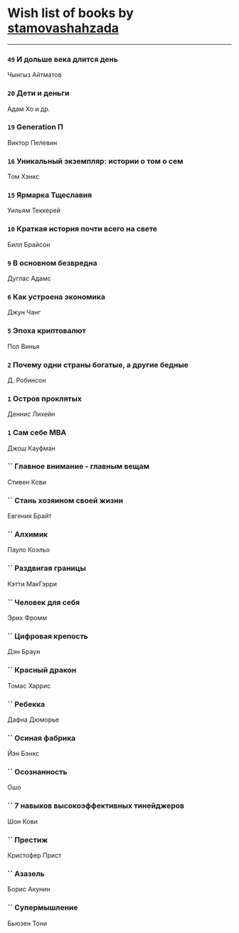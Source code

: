# Wish list of books by [stamovashahzada](http://vk.com/id310646815)
---

### `49` И дольше века длится день
Чынгыз Айтматов

### `20` Дети и деньги
Адам Хо и др.

### `19` Generation П
Виктор Пелевин

### `16` Уникальный экземпляр: истории о том о сем
Том Хэнкс

### `15` Ярмарка Тщеславия
Уильям Теккерей

### `10` Краткая история почти всего на свете
Билл Брайсон

### `9` В основном безвредна
Дуглас Адамс

### `6` Как устроена экономика
Джун Чанг

### `5` Эпоха криптовалют
Пол Винья

### `2` Почему одни страны богатые, а другие бедные
Д. Робинсон

### `1` Остров проклятых
Деннис Лихейн

### `1` Сам себе MBA
Джош Кауфман

### `` Главное внимание - главным вещам
Стивен Кови

### `` Стань хозяином своей жизни
Евгения Брайт

### `` Алхимик
Пауло Коэльо

### `` Раздвигая границы
Кэтти МакГэрри

### `` Человек для себя
Эрих Фромм

### `` Цифровая крепость
Дэн Браун

### `` Красный дракон
Томас Харрис

### `` Ребекка
Дафна Дюморье

### `` Осиная фабрика
Йэн Бэнкс

### `` Осознанность
Ошо

### `` 7 навыков высокоэффективных тинейджеров
Шон Кови

### `` Престиж
Кристофер Прист

### `` Азазель
Борис Акунин

### `` Супермышление
Бьюзен Тони

